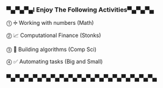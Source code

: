 ### ▀▄▀▄▀▄I Enjoy The Following Activities▀▄▀▄▀▄

⓵ ➗ Working with numbers (Math)<br />

⓶ 📈 Computational Finance (Stonks)<br />

⓷ 🤔 Building algorithms (Comp Sci)<br />

⓸ ✅ Automating tasks (Big and Small)<br />
### ▀▄▀▄▀▄▀▄▀▄▀▄▀▄▀▄▀▄▀▄▀▄▀▄▀▄▀▄▀▄▀▄▀▄
